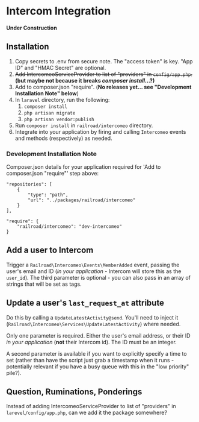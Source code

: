 # Intercom Integration

**Under Construction**

## Installation

1. Copy secrets to .env from secure note. The "access token" is key. "App ID" and "HMAC Secret" are optional. 
1. ~~Add IntercomeoServiceProvider to list of "providers" in `config/app.php`.~~ **(but maybe not because it breaks *composer install*...?)** 
1. Add to composer.json "require". (**No releases yet... see "Development Installation Note" below**)
1. In `laravel` directory, run the following:
    1. `composer install`
    1. `php artisan migrate`
    1. `php artisan vendor:publish`
1. Run `composer install` in `railroad/intercomeo` directory.
1. Integrate into your application by firing and calling `Intercomeo` events and methods (respectively) as needed.

### Development Installation Note

Composer.json details for your application required for 'Add to composer.json "require"' step above: 

```
"repositories": [
    {
        "type": "path",
        "url": "../packages/railroad/intercomeo"
    }
],

"require": {
    "railroad/intercomeo": "dev-intercomeo"
}
```

## Add a user to Intercom

Trigger a `Railroad\Intercomeo\Events\MemberAdded` event, passing the user's email and ID (*in your application* - Intercom will store this as the `user_id`). The third parameter is optional - you can also pass in an array of strings that will be set as tags.

## Update a user's `last_request_at` attribute

Do this by calling a `UpdateLatestActivity@send`. You'll need to inject it (`Railroad\Intercomeo\Services\UpdateLatestActivity`) where needed.

Only one parameter is required. Either the user's email address, or their ID *in your application* (**not** their Intercom id). The ID must be an integer.

A second parameter is available if you want to explicitly specify a time to set (rather than have the script just grab a timestamp when it runs - potentially relevant if you have a busy queue with this in the "low priority" pile?).

## Question, Ruminations, Ponderings

Instead of adding IntercomeoServiceProvider to list of "providers" in `larevel/config/app.php`, can we add it the package somewhere?